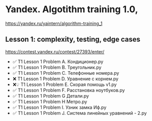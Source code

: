 # Yandex. Algotithm training 1.0, 
https://yandex.ru/yaintern/algorithm-training_1

## Lesson 1: complexity, testing, edge cases


https://contest.yandex.ru/contest/27393/enter/


- ✅	T1 Lesson 1 Problem A. Кондиционер.py
- ✅	T1 Lesson 1 Problem B. Треугольник.py
- ✅	T1 Lesson 1 Problem C. Телефонные номера.py
- ❌	T1 Lesson 1 Problem D. Уравнение с корнем.py
- ❌💡	T1 Lesson 1 Problem E. Скорая помощь v1.py
- ✅	T1 Lesson 1 Problem F. Расстановка ноутбуков.py
- ✅	T1 Lesson 1 Problem G Детали.py
- ✅	T1 Lesson 1 Problem H Метро.py
- ✅	T1 Lesson 1 Problem I. Узник замка Иф.py
- ✅	T1 Lesson 1 Problem J. Система линейных уравнений - 2.py
 